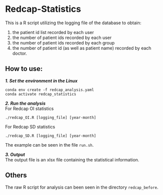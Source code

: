 # Redcap-Statistics
This is a R script utilizing the logging file of the database to obtain:    
  1. the patient id list recorded by each user  
  2. the number of patient ids recorded by each user  
  3. the number of patient ids recorded by each group  
  4. the number of patient id (as well as patient name) recorded by each doctor.  

## How to use:   
 __*1. Set the environment in the Linux*__      
   ```   
   conda env create -f redcap_analysis.yaml
   conda activate redcap_statistics
   ```
                                          
 __*2. Run the analysis*__    
   For Redcap OI statistics
   ```
   ./redcap_OI.R [logging_file] [year-month]
   ```
   For Redcap SD statistics
   ```
   ./redcap_SD.R [logging_file] [year-month]     
   ```
           
   The example can be seen in the file  `run.sh`.
                                                             
 __*3. Output*__         
   The output file is an xlsx file containing the statistical information.

## Others     
The raw R script for analysis can been seen in the directory `redcap_before`.             
